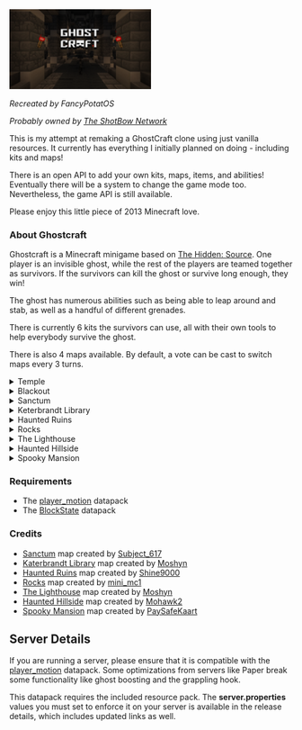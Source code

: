

<img src="images/screenshot.png" alt="library_screenshot" style="width:50%;"/>

<em>Recreated by FancyPotatOS</em>

<em>Probably owned by [The ShotBow Network](https://shotbow.net/)</em>


This is my attempt at remaking a GhostCraft clone using just vanilla resources. It currently has everything I initially planned on doing - including kits and maps!

There is an open API to add your own kits, maps, items, and abilities! Eventually there will be a system to change the game mode too. Nevertheless, the game API is still available.

Please enjoy this little piece of 2013 Minecraft love.


### About Ghostcraft

Ghostcraft is a Minecraft minigame based on [The Hidden: Source](https://www.hidden-source.com/). One player is an invisible ghost, while the rest of the players are teamed together as survivors. If the survivors can kill the ghost or survive long enough, they win!

The ghost has numerous abilities such as being able to leap around and stab, as well as a handful of different grenades.

There is currently 6 kits the survivors can use, all with their own tools to help everybody survive the ghost.

There is also 4 maps available. By default, a vote can be cast to switch maps every 3 turns.

<details>
    <summary>Temple</summary>
    <br>
    <img src="images/maps/temple.png" alt="temple_screenshot" style="width:50%;"/>
</details>
<details>
    <summary>Blackout</summary>
    <br>
    <img src="images/maps/blackout.png" alt="temple_screenshot" style="width:50%;"/>
</details>
<details>
    <summary>Sanctum</summary>
    <br>
    <img src="images/maps/sanctum.png" alt="sanctum_screenshot" style="width:50%;"/>
</details>
<details>
    <summary>Keterbrandt Library</summary>
    <br>
    <img src="images/maps/library.png" alt="library_screenshot" style="width:50%;"/>
</details>
<details>
    <summary>Haunted Ruins</summary>
    <br>
    <img src="images/maps/haunted_ruins.png" alt="haunted_ruins_screenshot" style="width:50%;"/>
</details>
<details>
    <summary>Rocks</summary>
    <br>
    <img src="images/maps/rocks.png" alt="rocks_screenshot" style="width:50%;"/>
</details>
<details>
    <summary>The Lighthouse</summary>
    <br>
    <img src="images/maps/the_lighthouse.png" alt="lighthouse_screenshot" style="width:50%;"/>
</details>
<details>
    <summary>Haunted Hillside</summary>
    <br>
    <img src="images/maps/haunted_hillside.png" alt="haunted_hillside_screenshot" style="width:50%;"/>
</details>
<details>
    <summary>Spooky Mansion</summary>
    <br>
    <img src="images/maps/spooky_mansion.png" alt="spooky_mansion_screenshot" style="width:50%;"/>
</details>


### Requirements
- The [player_motion](https://cdn.modrinth.com/data/oDhxdGVZ/versions/aW4ph2OC/player_motion.zip) datapack
- The [BlockState](https://github.com/Triton365/BlockState/releases/download/v1.0.3/BlockState_1.21.5.zip) datapack


### Credits
- [Sanctum](https://shotbow.net/forum/threads/sanctum-a-ghostcraft-map.77827/) map created by [Subject_617](https://shotbow.net/forum/members/subject_617.1984/)
- [Katerbrandt Library](https://shotbow.net/forum/threads/map-submission-the-katerbrandt-library.326662/#post-2647846) map created by [Moshyn](https://shotbow.net/forum/members/moshyn.1122691/)
- [Haunted Ruins](https://shotbow.net/forum/threads/hunted-ruins.153763/) map created by [Shine9000](https://shotbow.net/forum/members/shine9000.506077/)
- [Rocks](https://shotbow.net/forum/threads/ghostcraft-map-rocks.257077/) map created by [mini_mc1](https://shotbow.net/forum/members/mini_mc1.172117/)
- [The Lighthouse](https://shotbow.net/forum/threads/map-the-lighthouse.288742/) map created by [Moshyn](https://shotbow.net/forum/members/moshyn.1122691/)
- [Haunted Hillside](https://shotbow.net/forum/threads/haunted-hillside-a-map-for-ghostcraft.384331/) map created by [Mohawk2](https://shotbow.net/forum/members/mohawk2.3598432/)
- [Spooky Mansion](https://shotbow.net/forum/threads/spookey-mansion.387199/) map created by [PaySafeKaart](https://shotbow.net/forum/members/paysafekaart.3689119/)



## Server Details

If you are running a server, please ensure that it is compatible with the [player_motion](https://modrinth.com/datapack/player_motion) datapack. Some optimizations from servers like Paper break some functionality like ghost boosting and the grappling hook.

This datapack requires the included resource pack. The <b>server.properties</b> values you must set to enforce it on your server is available in the release details, which includes updated links as well.

